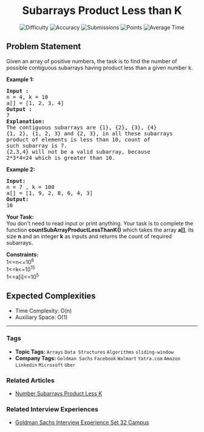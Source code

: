 <h1 align="center">Subarrays Product Less than K</h1>

<p align="center">
  <img alt="Difficulty" title="Difficulty" src="https://custom-icon-badges.demolab.com/badge/Difficulty: Medium-1F222E?style=for-the-badge&logoColor=white&logo=fire"/>
  <img alt="Accuracy" title="Accuracy" src="https://custom-icon-badges.demolab.com/badge/Accuracy: 21.0%25-1F222E?style=for-the-badge&logoColor=white&logo=target"/>
  <img alt="Submissions" title="Submissions" src="https://custom-icon-badges.demolab.com/badge/Submissions: 109K+-1F222E?style=for-the-badge&logoColor=white&logo=repo"/>
  <img alt="Points" title="Points" src="https://custom-icon-badges.demolab.com/badge/Points: 4-1F222E?style=for-the-badge&logoColor=white&logo=award"/>
  <img alt="Average Time" title="Average Time" src="https://custom-icon-badges.demolab.com/badge/Average%20Time: N/A-1F222E?style=for-the-badge&logoColor=white&logo=clock"/>
</p>

## Problem Statement

Given an array of positive numbers, the task is to find the number of possible contiguous subarrays having product less than a given number k. 

<b>Example 1:</b>

<pre><b>Input : 
</b>n = 4, k = 10
a[] = [1, 2, 3, 4]
<b>Output : </b>
7
<b>Explanation:</b>
The contiguous subarrays are {1}, {2}, {3}, {4} 
{1, 2}, {1, 2, 3} and {2, 3}, in all these subarrays<br>product of elements is less than 10, count of<br>such subarray is 7.<br>{2,3,4} will not be a valid subarray, because <br>2*3*4=24 which is greater than 10.</pre>

<b>Example 2:</b>

<pre><b>Input:
</b>n = 7 , k = 100
a[] = [1, 9, 2, 8, 6, 4, 3]
<b>Output:</b>
16</pre>

<b>Your Task:  </b><br>You don't need to read input or print anything. Your task is to complete the function <b>countSubArrayProductLessThanK()</b> which takes the array <b>a[]</b>, its size <b>n</b><b> </b>and an integer <b>k</b> as inputs and returns the count of required subarrays.

<b>Constraints:</b><br>1<=n<=10<sup>6</sup><br>1<=k<=10<sup>15</sup><br>1<=a[i]<=10<sup>5</sup>

## Expected Complexities
- Time Complexity: O(n)
- Auxiliary Space: O(1)

<hr>

### Tags
- **Topic Tags:** `Arrays` `Data Structures` `Algorithms` `sliding-window`
- **Company Tags:** `Goldman Sachs` `Facebook` `Walmart` `Yatra.com` `Amazon` `Linkedin` `Microsoft` `Uber`

### Related Articles
- [Number Subarrays Product Less K](https://www.geeksforgeeks.org/number-subarrays-product-less-k/)

### Related Interview Experiences
- [Goldman Sachs Interview Experience Set 32 Campus](https://www.geeksforgeeks.org/goldman-sachs-interview-experience-set-32-campus/)
